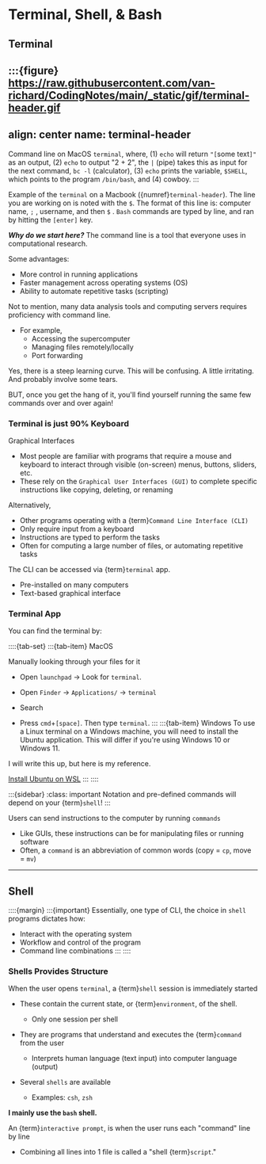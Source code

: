 # Terminal, Shell, & Bash
## Terminal

:::{figure} https://raw.githubusercontent.com/van-richard/CodingNotes/main/_static/gif/terminal-header.gif
---
align: center
name: terminal-header
---

Command line on MacOS `terminal`, where, (1) `echo` will return `"[`some text`]"` as an output, (2) `echo` to output "2 + 2", the `|` (pipe) takes this as input for the next command, `bc -l` (calculator), (3) `echo` prints the variable, `$SHELL`, which points to the program `/bin/bash`, and (4) cowboy.
:::

Example of the `terminal` on a Macbook ({numref}`terminal-header`). The line you are working on is noted with the `$`. The format of this line is: computer name, `;` , username, and then `$` . `Bash` commands are typed by line, and ran by hitting the `[enter]` key.

**_Why do we start here?_**
The command line is a tool that everyone uses in computational research. 

Some advantages:
  * More control in running applications
  * Faster management across operating systems (OS)
  * Ability to automate repetitive tasks (scripting)

Not to mention, many data analysis tools and computing servers requires proficiency with command line.
* For example,
  * Accessing the supercomputer 
  * Managing files remotely/locally
  * Port forwarding
  
Yes, there is a steep learning curve. This will be confusing. A little irritating. And probably involve some tears. 

BUT, once you get the hang of it, you'll find yourself running the same few commands over and over again!

### Terminal is just 90% Keyboard

Graphical Interfaces
  * Most people are familiar with programs that require a mouse and keyboard to interact through visible (on-screen) menus, buttons, sliders, etc.
  * These rely on the `Graphical User Interfaces (GUI)` to complete specific instructions like copying, deleting, or renaming

Alternatively,
  * Other programs operating with a {term}`Command Line Interface (CLI)`
  * Only require input from a keyboard
   * Instructions are typed to perform the tasks
   * Often for computing a large number of files, or automating repetitive tasks

The CLI can be accessed via {term}`terminal` app.
  * Pre-installed on many computers
  * Text-based graphical interface

### Terminal App

You can find the terminal by:

::::{tab-set} 
:::{tab-item} MacOS

Manually looking through your files for it
* Open `launchpad` -> Look for `terminal`.
* Open `Finder` -> `Applications/` -> `terminal`

* Search 
* Press `cmd`+`[space]`. Then type `terminal`.
:::
:::{tab-item} Windows
To use a Linux terminal on a Windows machine, you will need to install the Ubuntu application. This will differ if you're using Windows 10 or Windows 11.

I will write this up, but here is my reference.

[Install Ubuntu on WSL](https://ubuntu.com/tutorials/install-ubuntu-on-wsl2-on-windows-10#1-overview)
:::
::::

:::{sidebar} 
:class: important
Notation and pre-defined commands will depend on your {term}`shell`!
:::

Users can send instructions to the computer by running `commands` 
  * Like GUIs, these instructions can be for manipulating files or running software
  * Often, a `command` is an abbreviation of common words (copy = `cp`, move = `mv`)
  
***

## Shell

::::{margin} 
:::{important}
Essentially, one type of CLI, the choice in `shell` programs dictates how:
  * Interact with the operating system
  * Workflow and control of the program
  * Command line combinations
:::
::::

### Shells Provides Structure

When the user opens `terminal`, a {term}`shell` session is immediately started
* These contain the current state, or {term}`environment`, of the shell. 
  * Only one session per shell 

* They are programs that understand and executes the {term}`command` from the user
  * Interprets human language (text input) into computer language (output)
  
* Several `shells` are available
  * Examples: `csh`, `zsh` 

**I mainly use the `bash` shell.**


An {term}`interactive prompt`, is when the user runs each "command" line by line 
  * Combining all lines into 1 file is called a "shell {term}`script`."
